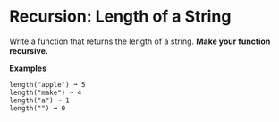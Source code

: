 # Recursion: Length of a String

Write a function that returns the length of a string. **Make your function recursive.**

**Examples**
```
length("apple") ➞ 5
length("make") ➞ 4
length("a") ➞ 1
length("") ➞ 0
```